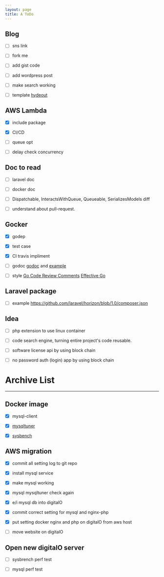 ```yaml
---
layout: page
title: A ToDo
---
```



## Blog
- [ ] sns link
- [ ] fork me
- [ ] add gist code
- [ ] add wordpress post
- [ ] make search working
- [ ] template [hydeout](https://github.com/fongandrew/hydeout)


## AWS Lambda
- [x] include package
- [x] CI/CD
- [ ] queue opt
- [ ] delay check concurrency



## Doc to read
- [ ] laravel doc
- [ ] docker doc
- [ ] Dispatchable, InteractsWithQueue, Queueable, SerializesModels diff
- [ ] understand about pull-request. 


## Gocker
- [x] godep 
- [x] test case
- [x] CI travis impliment 
- [ ] godoc [godoc](https://blog.golang.org/godoc-documenting-go-code) and [example](https://godoc.org/github.com/sirupsen/logrus)
- [ ] style [Go Code Review Comments](https://github.com/golang/go/wiki/CodeReviewComments) [Effective Go](https://golang.org/doc/effective_go.html)


## Laravel package
- [ ] example https://github.com/laravel/horizon/blob/1.0/composer.json

## Idea
- [ ] php extension to use linux container 
- [ ] code search engine, turning entire project's code reusable.
- [ ] software license api by using block chain
- [ ] no password auth (login) app by using block chain





# Archive List
--- 

## Docker image
 - [x] mysql-client
 - [x] [mysqltuner](https://github.com/owski/docker-mysqltuner/blob/master/Dockerfile)
 - [x] [sysbench](https://github.com/tjakobsson/sysbench/blob/master/Dockerfile)


## AWS migration
- [x] commit all setting log to git repo
- [x] install mysql service
- [x] make mysql working
- [x] mysql mysqltuner check again
- [x] e/i mysql db into digitalO
- [x] commit correct setting for mysql and nginx-php
- [x] put setting docker nginx and php on digitalO from aws host
- [ ] move website on digitalO


## Open new digitalO server
- [ ] sysbrench perf test
- [ ] mysql perf test

